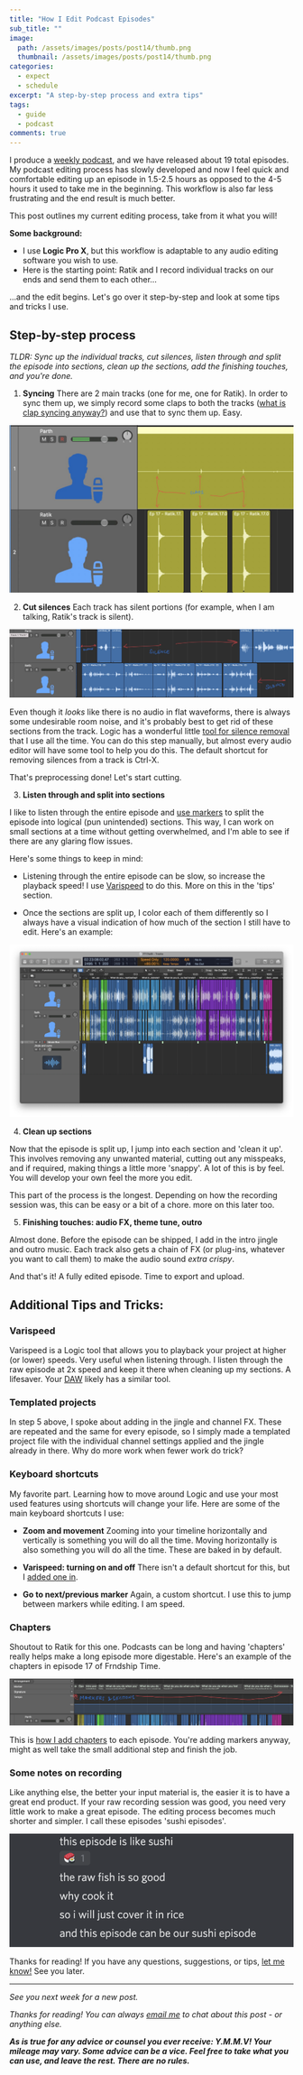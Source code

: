 ```yaml
---
title: "How I Edit Podcast Episodes"
sub_title: ""
image: 
  path: /assets/images/posts/post14/thumb.png
  thumbnail: /assets/images/posts/post14/thumb.png
categories:
  - expect
  - schedule
excerpt: "A step-by-step process and extra tips"
tags:
  - guide
  - podcast
comments: true
---
```


I produce a [weekly podcast](http://frndshiptime.com), and we have released about 19 total episodes. My podcast editing process has slowly developed and now I feel quick and comfortable editing up an episode in 1.5-2.5 hours as opposed to the 4-5 hours it used to take me in the beginning. This workflow is also far less frustrating and the end result is much better. 

This post outlines my current editing process, take from it what you will!

**Some background:** 

- I use **Logic Pro X**, but this workflow is adaptable to any audio editing software you wish to use. 
- Here is the starting point: Ratik and I record individual tracks on our ends and send them to each other...

...and the edit begins. Let's go over it step-by-step and look at some tips and tricks I use.

## Step-by-step process

*TLDR: Sync up the individual tracks, cut silences, listen through and split the episode into sections, clean up the sections, add the finishing touches, and you're done.*

1. **Syncing**
There are 2 main tracks (one for me, one for Ratik). In order to sync them up, we simply record some claps to both the tracks ([what is clap syncing anyway?](https://www.reddit.com/r/InsideGaming/comments/2nqzzz/what_are_you_doing_when_you_sync_and_clap_in_some/)) and use that to sync them up. Easy. 

![sync](/assets/images/posts/post14/1.jpg)

2. **Cut silences**
Each track has silent portions (for example, when I am talking, Ratik's track is silent).

![silent](/assets/images/posts/post14/2.jpg)

Even though it _looks_ like there is no audio in flat waveforms, there is always some undesirable room noise, and it's probably best to get rid of these sections from the track. Logic has a wonderful little [tool for silence removal](https://www.youtube.com/watch?v=T1FIzLPMzRA) that I use all the time. You can do this step manually, but almost every audio editor will have some tool to help you do this. The default shortcut for removing silences from a track is Ctrl-X.
  
That's preprocessing done! Let's start cutting.

3. **Listen through and split into sections**

I like to listen through the entire episode and [use markers](https://loopcommunity.com/blog/2019/11/how-to-use-markers-and-edit-your-arrangement-in-logic-pro/) to split the episode into logical (pun unintended) sections. This way, I can work on small sections at a time without getting overwhelmed, and I'm able to see if there are any glaring flow issues. 

Here's some things to keep in mind:

  - Listening through the entire episode can be slow, so increase the playback speed! I use [Varispeed](https://support.apple.com/guide/logicpro/varispeed-alter-speed-pitch-audio-lgcp1cc678a7/mac) to do this. More on this in the 'tips' section. 
  
  - Once the sections are split up, I color each of them differently so I always have a visual indication of how much of the section I still have to edit. Here's an example:

![sections](/assets/images/posts/post14/3.png)

4. **Clean up sections**

Now that the episode is split up, I jump into each section and 'clean it up'. This involves removing any unwanted material, cutting out any misspeaks, and if required, making things a little more 'snappy'. A lot of this is by feel. You will develop your own feel the more you edit. 

This part of the process is the longest. Depending on how the recording session was, this can be easy or a bit of a chore. more on this later too.

5. **Finishing touches: audio FX, theme tune, outro**
  
Almost done. Before the episode can be shipped, I add in the intro jingle and outro music. Each track also gets a chain of FX (or plug-ins, whatever you want to call them) to make the audio sound _extra crispy_.

And that's it! A fully edited episode. Time to export and upload. 

## Additional Tips and Tricks:

### Varispeed

Varispeed is a Logic tool that allows you to playback your project at higher (or lower) speeds. Very useful when listening through. I listen through the raw episode at 2x speed and keep it there when cleaning up my sections. A lifesaver. Your [DAW](https://en.wikipedia.org/wiki/Digital_audio_workstation) likely has a similar tool.

### Templated projects 

In step 5 above, I spoke about adding in the jingle and channel FX. These are repeated and the same for every episode, so I simply made a templated project file with the individual channel settings applied and the jingle already in there. Why do more work when fewer work do trick?

### Keyboard shortcuts

My favorite part. Learning how to move around Logic and use your most used features using shortcuts will change your life. Here are some of the main keyboard shortcuts I use:

- **Zoom and movement**
  Zooming into your timeline horizontally and vertically is something you will do all the time. Moving horizontally is also something you will do all the time. 
  These are baked in by default.

- **Varispeed: turning on and off**
  There isn't a default shortcut for this, but I [added one in](https://support.apple.com/en-us/HT210089). 

- **Go to next/previous marker**
  Again, a custom shortcut. I use this to jump between markers while editing. I am speed. 

### Chapters

Shoutout to Ratik for this one. Podcasts can be long and having 'chapters' really helps make a long episode more digestable. Here's an example of the chapters in episode 17 of Frndship Time.

![Chapters](/assets/images/posts/post14/4.jpg)

This is [how I add chapters](https://www.youtube.com/watch?v=fOQh1llpaQo) to each episode. You're adding markers anyway, might as well take the small additional step and finish the job. 

### Some notes on recording
Like anything else, the better your input material is, the easier it is to have a great end product. 
If your raw recording session was good, you need very little work to make a great episode. The editing process becomes much shorter and simpler. I call these episodes 'sushi episodes'. 

![sushi](/assets/images/posts/post14/5.png)

Thanks for reading! If you have any questions, suggestions, or tips, [let me know!](mailto:parthswat@gmail.com) See you later. 

---

*See you next week for a new post.*

 *Thanks for reading! You can always [email me](mailto:parthswat@gmail.com) to chat about this post - or anything else.*

 ***As is true for any advice or counsel you ever receive: Y.M.M.V! Your mileage may vary. Some advice can be a vice. Feel free to take what you can use, and leave the rest. There are no rules.***

